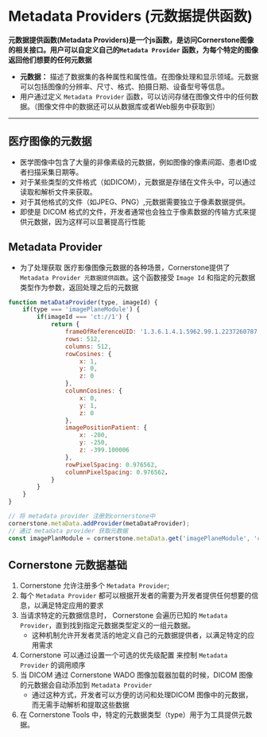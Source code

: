 # Metadata Providers (元数据提供函数)
**元数据提供函数(Metadata Providers)是一个js函数，是访问Cornerstone图像的相关接口。用户可以自定义自己的`Metadata Provider` 函数，为每个特定的图像返回他们想要的任何元数据**
* **元数据：** 描述了数据集的各种属性和属性值。在图像处理和显示领域。元数据可以包括图像的分辨率、尺寸、格式、拍摄日期、设备型号等信息。
* 用户通过定义 `Metadata Provider` 函数，可以访问存储在图像文件中的任何数据。（图像文件中的数据还可以从数据库或者Web服务中获取到）
*** 

## 医疗图像的元数据
* 医学图像中包含了大量的非像素级的元数据，例如图像的像素间距、患者ID或者扫描采集日期等。
* 对于某些类型的文件格式（如DICOM），元数据是存储在文件头中，可以通过读取和解析文件来获取。
* 对于其他格式的文件（如JPEG、PNG）,元数据需要独立于像素数据提供。
* 即使是 DICOM 格式的文件，开发者通常也会独立于像素数据的传输方式来提供元数据，因为这样可以显著提高行性能

## Metadata Provider
* 为了处理获取 医疗影像图像元数据的各种场景，Cornerstone提供了 `Metadata Provider 元数据提供函数`。这个函数接受 `Image Id` 和指定的元数据类型作为参数，返回处理之后的元数据

```javascript
function metaDataProvider(type, imageId) {
    if(type === 'imagePlaneModule') {
        if(imageId === 'ct://1') {
            return {
                frameOfReferenceUID: '1.3.6.1.4.1.5962.99.1.2237260787.1662717184.1234892907507.1411.0',
                rows: 512,
                columns: 512,
                rowCosines: {
                    x: 1,
                    y: 0,
                    z: 0
                },
                columnCosines: {
                    x: 0,
                    y: 1,
                    z: 0
                },
                imagePositionPatient: {
                    x: -200,
                    y: -250,
                    z: -399.100006
                },
                rowPixelSpacing: 0.976562,
                columnPixelSpacing: 0.976562，
            }
        }
    }
}

// 将 metadata provider 注册到cornerstone中
cornerstone.metaData.addProvider(metaDataProvider);
// 通过 metadata provider 获取元数据
const imagePlanModule = cornerstone.metaData.get('imagePlaneModule', 'ct://1')
```

## Cornerstone 元数据基础
1. Cornerstone 允许注册多个 `Metadata Provider`;
2. 每个 `Metadata Provider` 都可以根据开发者的需要为开发者提供任何想要的信息，以满足特定应用的要求
3. 当请求特定的元数据信息时， Cornerstone 会遍历已知的 `Metadata Provider`，直到找到指定元数据类型定义的一组元数据。
    * 这种机制允许开发者灵活的地定义自己的元数据提供者，以满足特定的应用需求
4. Cornerstone 可以通过设置一个可选的优先级配置 来控制 `Metadata Provider` 的调用顺序
5. 当 DICOM 通过 Cornerstone WADO 图像加载器加载的时候，DICOM 图像的元数据会自动添加到 `Metadata Provider`
    * 通过这种方式，开发者可以方便的访问和处理DICOM 图像中的元数据，而无需手动解析和提取这些数据
6. 在 Cornerstone Tools 中，特定的元数据类型（type）用于为工具提供元数据。

